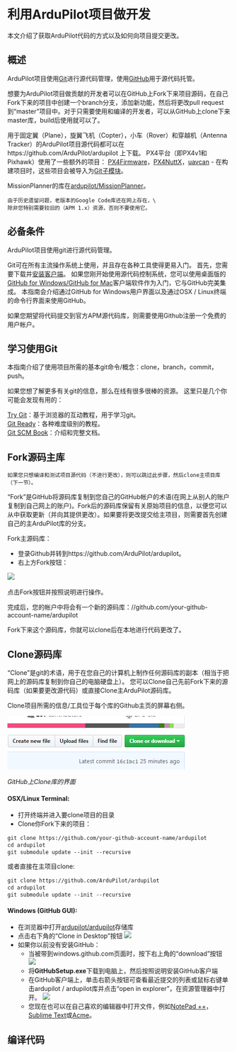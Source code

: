 # 利用ArduPilot项目做开发

本文介绍了获取ArduPilot代码的方式以及如何向项目提交更改。

## 概述

ArduPilot项目使用[Git](https://git-scm.com/)进行源代码管理，使用[GitHub](https://github.com/)用于源代码托管。

想要为ArduPilot项目做贡献的开发者可以在GitHub上Fork下来项目源码，在自己Fork下来的项目中创建一个branch分支，添加新功能，然后将更改pull request到“master”项目中。对于只需要使用和编译的开发者，可以从GitHub上clone下来master库，build后使用就可以了。

用于固定翼（Plane），旋翼飞机（Copter），小车（Rover）和穿越机（Antenna Tracker）的ArduPilot项目源代码都可以在https://github.com/ArduPilot/ardupilot 上下载。 PX4平台（即PX4v1和Pixhawk）使用了一些额外的项目：
[PX4Firmware](https://github.com/ArduPilot/PX4Firmware)，[PX4NuttX](https://github.com/ArduPilot/PX4NuttX)，[uavcan](https://github.com/ArduPilot/uavcan) - 在构建项目时，这些项目会被导入为[Git子模块]()。

MissionPlanner的库在[ardupilot/MissionPlanner](https://github.com/ArduPilot/MissionPlanner)。

```
由于历史遗留问题，老版本的Google Code库还在网上存在，\
除非您特别需要较旧的（APM 1.x）资源，否则不要使用它。
```

## 必备条件

ArduPilot项目使用git进行源代码管理。

Git可在所有主流操作系统上使用，并且存在各种工具使得更易入门。 首先，您需要下载并[安装客户端](https://git-scm.com/downloads)。 如果您刚开始使用源代码控制系统，您可以使用桌面版的[GitHub for Windows/GitHub for Mac](https://desktop.github.com/)客户端软件作为入门，它与GitHub完美集成。 本指南会介绍通过GitHub for Windows用户界面以及通过OSX / Linux终端的命令行界面来使用GitHub。

如果您期望将代码提交到官方APM源代码库，则需要使用Github注册一个免费的用户帐户。

## 学习使用Git

本指南介绍了使用项目所需的基本git命令/概念：clone，branch，commit，push。

如果您想了解更多有关git的信息，那么在线有很多很棒的资源。 这里只是几个你可能会发现有用的：

[Try Git](https://try.github.io/levels/1/challenges/1)：基于浏览器的互动教程，用于学习git。\
[Git Ready](http://gitready.com/)：各种难度级别的教程。\
[Git SCM Book](http://git-scm.com/book/en/Getting-Started)：介绍和完整文档。

## Fork源码主库

```
如果您只想编译和测试项目源代码（不进行更改），则可以跳过此步骤，然后clone主项目库（下一节）。
```
“Fork”是GitHub将源码库复制到您自己的GitHub帐户的术语(在网上从别人的账户复制到自己网上的账户)。Fork后的源码库保留有关原始项目的信息，以便您可以从中获取更新（并向其提供更改）。如果要将更改提交给主项目，则需要首先创建自己的主ArduPilot库的分支。

Fork主源码库：

* 登录Github并转到https://github.com/ArduPilot/ardupilot。
* 右上方Fork按钮：

![](http://ardupilot.org/dev/_images/APM-Git-Github-Fork-300x641.jpg)

点击Fork按钮并按照说明进行操作。

完成后，您的帐户中将会有一个新的源码库：//github.com/your-github-account-name/ardupilot

Fork下来这个源码库，你就可以clone后在本地进行代码更改了。

## Clone源码库

“Clone”是git的术语，用于在您自己的计算机上制作任何源码库的副本（相当于把网上的源码库复制到你自己的电脑硬盘上）。 您可以Clone自己先前Fork下来的源码库（如果要更改源代码）或直接Clone主ArduPilot源码库。

Clone项目所需的信息/工具位于每个库的Github主页的屏幕右侧。

![](/Dev/clone.png)

*GitHub上Clone库的界面*

#### OSX/Linux Terminal:
* 打开终端并进入要clone项目的目录
* Clone你Fork下来的项目：
```
git clone https://github.com/your-github-account-name/ardupilot
cd ardupilot
git submodule update --init --recursive
```
或者直接在主项目clone:
```
git clone https://github.com/ArduPilot/ardupilot
cd ardupilot
git submodule update --init --recursive
```

#### Windows (GitHub GUI): 
* 在浏览器中打开[ardupilot/ardupilot](https://github.com/ArduPilot/ardupilot)存储库
* 点击右下角的“Clone in Desktop”按钮
![](http://ardupilot.org/dev/_images/CloningTheRepository_Windows1.png)
* 如果你以前没有安装GitHub：
  * 当被带到windows.github.com页面时，按下右上角的“download”按钮 
  ![](http://ardupilot.org/dev/_images/CloningTheRepository_Windows_DownloadGithub.png)
  * 将**GitHubSetup.exe**下载到电脑上，然后按照说明安装GitHub客户端 
  * 在GitHub客户端上，单击右箭头按钮可查看最近提交的列表或鼠标右键单击ardupilot / ardupilot库并点击“open in explorer”，在资源管理器中打开。 
  ![](http://ardupilot.org/dev/_images/CloningTheRepository_Windows_OpenGithub.png)
  * 您现在也可以在自己喜欢的编辑器中打开文件，例如[NotePad ++](https://notepad-plus-plus.org/)，[Sublime Text](http://www.sublimetext.com/)或[Acme](http://acme.cat-v.org/)。 
  
## 编译代码
